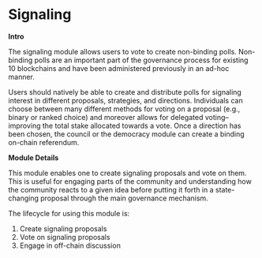 # Signaling

**Intro** 

The signaling module allows users to vote to create non-binding polls. Non-binding polls are an important part of the governance process for existing 10 blockchains and have been administered previously in an ad-hoc manner. 

Users should natively be able to create and distribute polls for signaling interest in different proposals, strategies, and directions. Individuals can choose between many different methods for voting on a proposal \(e.g., binary or ranked choice\) and moreover allows for delegated voting–improving the total stake allocated towards a vote. Once a direction has been chosen, the council or the democracy module can create a binding on-chain referendum.

**Module Details**

This module enables one to create signaling proposals and vote on them. This is useful for engaging parts of the community and understanding how the community reacts to a given idea before putting it forth in a state-changing proposal through the main governance mechanism.

The lifecycle for using this module is:   
1. Create signaling proposals   
2. Vote on signaling proposals  
 3. Engage in off-chain discussion


